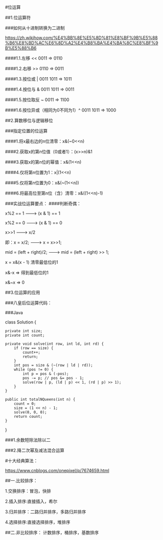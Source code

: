 #位运算

##1.位运算符

###如何从十进制转换为二进制

https://zh.wikihow.com/%E4%BB%8E%E5%8D%81%E8%BF%9B%E5%88%B6%E8%BD%AC%E6%8D%A2%E4%B8%BA%E4%BA%8C%E8%BF%9B%E5%88%B6

####1.1.左移 << 0011 => 0110

####1.2.右移 >> 0110 => 0011

####1.3.按位或     | 0011 1011 => 1011

####1.4.按位与     & 0011 1011 => 0011

####1.5.按位取反   ~  0011     => 1100

####1.6.按位异或（相同为0不同为1）^  0011 1011 => 1000

##2.算数移位与逻辑移位

###指定位置的位运算

####1.将x最右边的n位清零：x&(~0<<n)

####2.获取x的第n位值（0或者1）：(x>>n)&1

####3.获取x的第n位的幂值：x&(1<<n)

####4.仅将第n位置为1：x|(1<<n)

####5.仅将第n位置为0：x&(~(1<<n))

####6.将最高位至第n位（含）清零：x&((1<<n)-1)

###实战位运算要点：
####判断奇偶：

x%2 == 1 ---> (x & 1) == 1

x%2 == 0 ---> (x & 1) == 0

x>>1 ---> x/2

即：x = x/2; ---> x = x>>1;

mid = (left + right)/2; ---> mid = (left + right) >> 1;

x = x&(x - 1) 清零最低位的1

x&-x => 得到最低位的1

x&~x => 0

##3.位运算的应用

###八皇后位运算代码：

###Java

class Solution {

    private int size;
    private int count;

	private void solve(int row, int ld, int rd) {
        if (row == size) {
            count++;
            return;
        }
        int pos = size & (~(row | ld | rd));
        while (pos != 0) {
            int p = pos & (-pos);
            pos -= p; // pos &= pos - 1;
            solve(row | p, (ld | p) << 1, (rd | p) >> 1);
        }
    }

	public int totalNQueens(int n) {
		count = 0;
		size = (1 << n) - 1;
		solve(0, 0, 0);
		return count;
    }
}

###1.余数短除法除以二

###2.降二次幂及减法混合运算

#十大经典算法：

https://www.cnblogs.com/onepixel/p/7674659.html

##一.比较排序：

1.交换排序：冒泡，快排

2.插入排序:直接插入，希尔

3.归并排序：二路归并排序，多路归并排序

4.选择排序:直接选择排序，堆排序

##二.非比较排序：
计数排序，桶排序，基数排序
